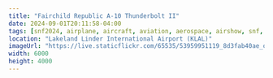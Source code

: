 ```yaml
---
title: "Fairchild Republic A-10 Thunderbolt II"
date: 2024-09-01T20:11:58-04:00
tags: [snf2024, airplane, aircraft, aviation, aerospace, airshow, snf, florida, us, sun n fun, sun n fun 2024, military]
location: "Lakeland Linder International Airport (KLAL)"
imageUrl: "https://live.staticflickr.com/65535/53959951119_8d3fab40ae_o.jpg"
width: 6000
height: 4000
---
```

